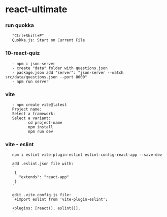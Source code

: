 # react-ultimate


### run quokka
       "Ctrl+Shift+P"
       Quokka.js: Start on Current File

### 10-react-quiz
       - npm i json-server
       - create "data" folder with questions.json
       - package.json add "server": "json-server --watch src/data/questions.json --port 8000"
       - npm run server

### vite
       - npm create vite@latest
       Project name:
       Select a framework:
       Select a variant:
              cd project-name
              npm install
              npm run dev

### vite - eslint
       npm i eslint vite-plugin-eslint eslint-config-react-app --save-dev

       add .eslint.json file with:
       `
        {
          "extends": "react-app"
        }
       `

       edit .vite.config.js file:
       `+import eslint from 'vite-plugin-eslint';
       
       +plugins: [react(), eslint()], 
       `
